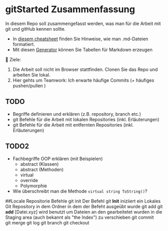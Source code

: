# gitStarted Zusammenfassung
In diesem Repo soll zusammengefasst werden, was man für die Arbeit mit git und gitHub kennen sollte.
- In [diesem cheatsheet](https://github.com/adam-p/markdown-here/wiki/Markdown-Cheatsheet) finden Sie Hinweise, wie man .md-Dateien formatiert.
- Mit diesen [Generator](https://www.tablesgenerator.com/markdown_tables) können Sie Tabellen für Markdown erzeugen

:dart: Ziele:
1. Die Arbeit soll nicht im Browser stattfinden. Clonen Sie das Repo und arbeiten Sie lokal.
1. Hier gehts um Teamwork: Ich erwarte häufige Commits (+ häufiges pushen/pullen )

## TODO
- Begriffe definieren und erklären (z.B. repository, branch etc.)
- git Befehle für die Arbeit mit lokalen Repositories (inkl. Erläuterungen)
- git Befehle für die Arbeit mit entfernten Repositories (inkl. Erläuterungen)

## TODO2
- Fachbegriffe OOP erklären (mit Beispielen)
  - abstract (Klassen)
  - abstract (Methoden)
  - virtual
  - override
  - Polymorphie
- Wie überschreibt man die Methode `virtual string ToString()`?

##Locale Repositorie Befehle
git init	Der Befehl git **Init** iniziiert ein Lokales Git Repository in dem Ordner in dem der Befeht ausgeübt wurde
git add		git **add** [Datei.xyz] wird benutzt um Dateien an den gearbeitetet wurden in die Staging area (auch bekannt als "the Index") zu verschieben
git commit	
git merge
git log
git branch
git checkout

